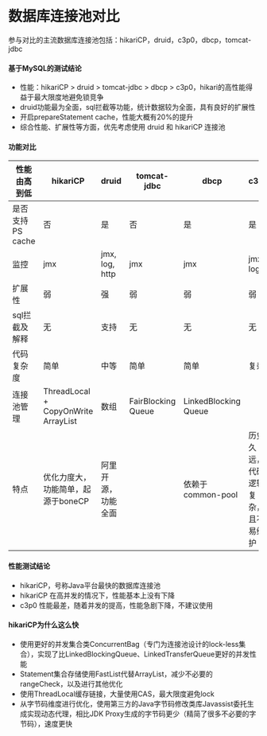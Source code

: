# 数据库连接池对比

参与对比的主流数据库连接池包括：hikariCP，druid，c3p0，dbcp，tomcat-jdbc

#### 基于MySQL的测试结论

- 性能：hikariCP > druid > tomcat-jdbc > dbcp > c3p0，hikari的高性能得益于最大限度地避免锁竞争
- druid功能最为全面，sql拦截等功能，统计数据较为全面，具有良好的扩展性
- 开启prepareStatement cache，性能大概有20%的提升
- 综合性能、扩展性等方面，优先考虑使用 druid 和 hikariCP 连接池

#### 功能对比

| 性能由高到低     | hikariCP                            | druid              | tomcat-jdbc        | dbcp                 | c3p0                               |
| ---------------- | ----------------------------------- | ------------------ | ------------------ | -------------------- | ---------------------------------- |
| 是否支持PS cache | 否                                  | 是                 | 否                 | 是                   | 是                                 |
| 监控             | jmx                                 | jmx, log, http     | jmx                | jmx                  | jmx, log                           |
| 扩展性           | 弱                                  | 强                 | 弱                 | 弱                   | 弱                                 |
| sql拦截及解释    | 无                                  | 支持               | 无                 | 无                   | 无                                 |
| 代码复杂度       | 简单                                | 中等               | 简单               | 简单                 | 复杂                               |
| 连接池管理       | ThreadLocal + CopyOnWrite ArrayList | 数组               | FairBlocking Queue | LinkedBlocking Queue |                                    |
| 特点             | 优化力度大，功能简单，起源于boneCP  | 阿里开源，功能全面 |                    | 依赖于common-pool    | 历史久远，代码逻辑复杂，且不易维护 |

#### 性能测试结论

- hikariCP，号称Java平台最快的数据库连接池
- hikariCP 在高并发的情况下，性能基本上没有下降
- c3p0 性能最差，随着并发的提高，性能急剧下降，不建议使用

#### hikariCP为什么这么快

- 使用更好的并发集合类ConcurrentBag（专门为连接池设计的lock-less集合），实现了比LinkedBlockingQueue、LinkedTransferQueue更好的并发性能
- Statement集合存储使用FastList代替ArrayList，减少不必要的rangeCheck，以及进行其他优化
- 使用ThreadLocal缓存链接，大量使用CAS，最大限度避免lock
- 从字节码维度进行优化，使用第三方的Java字节码修改类库Javassist委托生成实现动态代理，相比JDK Proxy生成的字节码更少（精简了很多不必要的字节码），速度更快
